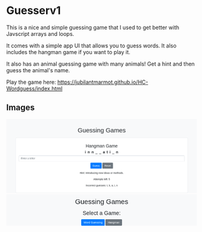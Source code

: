 # Guesserv1

This is a nice and simple guessing game that I used to get better with Javscript arrays and loops.

It comes with a simple app UI that allows you to guess words. It also includes the hangman game if you want to play it.

It also has an animal guessing game with many animals! Get a hint and then guess the animal's name.

Play the game here: https://jubilantmarmot.github.io/HC-Wordguess/index.html

## Images

![](./1.png)
![](./2.png)
